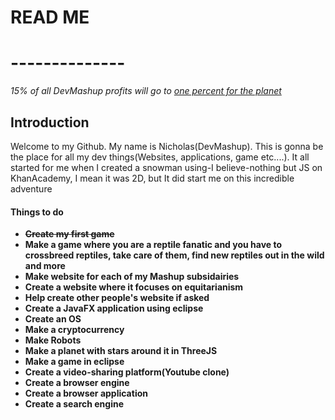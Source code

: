 # **READ ME**
# --------------

*15% of all DevMashup profits will go to [one percent for the planet](https://www.onepercentfortheplanet.org)*

## **Introduction**
 
Welcome to my Github. My name is Nicholas(DevMashup). This is gonna be the place for all my dev things(Websites, applications, game etc....). It all started for me when I created a snowman using-I believe-nothing but JS on KhanAcademy, I mean it was 2D, but It did start me on this incredible adventure



#### Things to do

- **~~Create my first game~~**
- **Make a game where you are a reptile fanatic and you have to crossbreed reptiles, take care of them, find new reptiles out in the wild and more**
- **Make website for each of my Mashup subsidairies**
- **Create a website where it focuses on equitarianism**
- **Help create other people's website if asked**
- **Create a JavaFX application using eclipse**
- **Create an OS**
- **Make a cryptocurrency**
- **Make Robots**
- **Make a planet with stars around it in ThreeJS**
- **Make a game in eclipse**
- **Create a video-sharing platform(Youtube clone)**
- **Create a browser engine**
- **Create a browser application**
- **Create a search engine**

